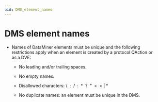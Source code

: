```yaml
---
uid: DMS_element_names
---
```


# DMS element names

- Names of DataMiner elements must be unique and the following restrictions apply when an element is created by a protocol QAction or as a DVE:

    - No leading and/or trailing spaces.

    - No empty names.

    - Disallowed characters: \\  ;  /  :  \*  ?  "  \<  > \| °

    - No duplicate names: an element must be unique in the DMS.
